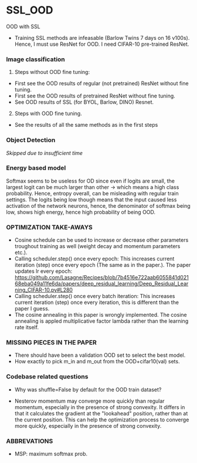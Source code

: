 # SSL_OOD
OOD with SSL
* Training SSL methods are infeasable (Barlow Twins 7 days on 16 v100s). Hence, I must use ResNet for OOD. I need CIFAR-10 pre-trained ResNet.


### Image classification
1. Steps without OOD fine tuning:
- First see the OOD results of regular (not pretrained) ResNet without fine tuning.
- First see the OOD results of pretrained ResNet without fine tuning.
- See OOD results of SSL (for BYOL, Barlow, DINO) Resnet.

2. Steps with OOD fine tuning.
- See the results of all the same methods as in the first steps


### Object Detection
*Skipped due to insufficient time*

### Energy based model

Softmax seems to be useless for OD since even if logits are small, the largest logit can be much larger than other -> which means a high class probability. Hence, entropy overall, can be misleading with regular train settings. The logits being low though means that the input caused less activation of the network neurons, hence, the denominator of softmax being low, shows high energy, hence high probability of being OOD.


### OPTIMIZATION TAKE-AWAYS
* Cosine schedule can be used to increase or decrease other parameters troughout training as well (weight decay and momentum parameters etc.).
* Calling scheduler.step() once every epoch: This increases current iteration (step) once every epoch (The same as in the paper.). The paper updates lr every epoch: https://github.com/Lasagne/Recipes/blob/7b4516e722aab6055841d02168eba049a11fe6da/papers/deep_residual_learning/Deep_Residual_Learning_CIFAR-10.py#L280 
* Calling scheduler.step() once every batch iteration: This increases current iteration (step) once every iteration, this is different than the paper I guess.
* The cosine annealing in this paper is wrongly implemented. The cosine annealing is appled multiplicative factor lambda rather than the learning rate itself.

### MISSING PIECES IN THE PAPER
* There should have been a validation OOD set to select the best model.
* How exactly to pick m_in and m_out from the OOD+cifar10(val) sets.

### Codebase related questions

* Why was shuffle=False by default for the OOD train dataset?


* Nesterov momentum may converge more quickly than regular momentum, especially in the presence of strong convexity. It differs in that it calculates the gradient at the "lookahead" position, rather than at the current position. This can help the optimization process to converge more quickly, especially in the presence of strong convexity.

### ABBREVATIONS

- MSP: maximum softmax prob.

